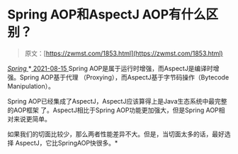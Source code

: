 <!--yml
category: 未分类
date: 0001-01-01 00:00:00
-->

# Spring AOP和AspectJ AOP有什么区别？

> 原文：[https://zwmst.com/1853.html](https://zwmst.com/1853.html)

   [ *Spring* ](https://zwmst.com/spring)*[ <time datetime="2021-08-15T16:42:07+08:00"> 2021-08-15 </time> ](https://zwmst.com/1853.html)  Spring AOP是属于运行时增强，而AspectJ是编译时增强。Spring AOP基于代理 （Proxying），而AspectJ基于字节码操作（Bytecode Manipulation）。

Spring AOP已经集成了AspectJ，AspectJ应该算得上是Java生态系统中最完整的AOP框架 了。AspectJ相比于Spring AOP功能更加强大，但是Spring AOP相对来说更简单。

如果我们的切面比较少，那么两者性能差异不大。但是，当切面太多的话，最好选择 AspectJ，它比SpringAOP快很多。*